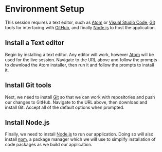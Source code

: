 # Environment Setup

This session requires a text editor, such as [Atom](https://atom.io/) or [Visual Studio Code](https://code.visualstudio.com/), [Git](https://git-scm.com/) tools for interfacing with [GitHub](https://github.com/), and finally [Node.js](https://nodejs.org/en/) to host the application.

## Install a Text editor

Begin by installing a text editor.  Any editor will work, however [Atom](https://atom.io) will be used for the live session.  Navigate to the URL above and follow the prompts to download the Atom installer, then run it and follow the prompts to install it.

## Install Git tools

Next, we need to install [Git](https://git-scm.com/) so that we can work with repositories and push our changes to GitHub.  Navigate to the URL above, then download and install Git.  Accept all of the default options when prompted.

## Install Node.js

Finally, we need to install [Node.js](https://nodejs.org/en/) to run our application.  Doing so will also install [npm](https://www.npmjs.com/), a package manager which we will use to simplify installation of code packages as we build our application.
